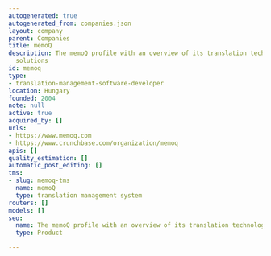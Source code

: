 ```yaml
---
autogenerated: true
autogenerated_from: companies.json
layout: company
parent: Companies
title: memoQ
description: The memoQ profile with an overview of its translation technologies and
  solutions
id: memoq
type:
- translation-management-software-developer
location: Hungary
founded: 2004
note: null
active: true
acquired_by: []
urls:
- https://www.memoq.com
- https://www.crunchbase.com/organization/memoq
apis: []
quality_estimation: []
automatic_post_editing: []
tms:
- slug: memoq-tms
  name: memoQ
  type: translation management system
routers: []
models: []
seo:
  name: The memoQ profile with an overview of its translation technologies and solutions
  type: Product

---
```


